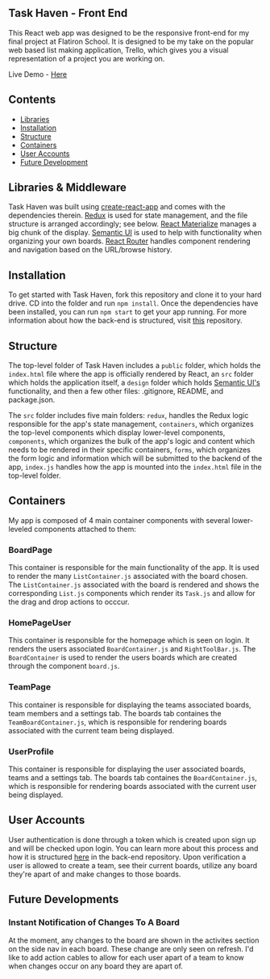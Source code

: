 ## Task Haven - Front End

This React web app was designed to be the responsive front-end for my final project at Flatiron School. It is designed to be my take on the popular web based list making application, Trello, which gives you a visual representation of a project you are working on. 

Live Demo - [Here](https://www.youtube.com/watch?v=k06zraOeP7A)

## Contents

- [Libraries](#libraries)
- [Installation](#installation)
- [Structure](#structure)
- [Containers](#containers)
- [User Accounts](#user-accounts)
- [Future Development](#future-development)

## Libraries & Middleware

Task Haven was built using [create-react-app](https://github.com/facebook/create-react-app) and comes with the dependencies therein. [Redux](https://github.com/reduxjs/redux) is used for state management, and the file structure is arranged accordingly; see below. [React Materialize](https://github.com/react-materialize/react-materialize) manages a big chunk of the display. [Semantic UI](https://github.com/Semantic-Org/Semantic-UI-React) is used to help with functionality when organizing your own boards. [React Router](https://github.com/ReactTraining/react-router) handles component rendering and navigation based on the URL/browse history.

## Installation 

To get started with Task Haven, fork this repository and clone it to your hard drive. CD into the folder and run ```npm install```. Once the dependencies have been installed, you can run ```npm start``` to get your app running. For more information about how the back-end is structured, visit [this](https://github.com/d-collins2/Trello-Backend) repository.

## Structure

The top-level folder of Task Haven includes a `public` folder, which holds the `index.html` file where the app is officially rendered by React, an `src` folder which holds the application itself, a `design` folder which holds [Semantic UI's](https://github.com/Semantic-Org/Semantic-UI-React) functionality, and then a few other files: .gitignore, README, and package.json. 

The `src` folder includes five main folders: `redux`, handles the Redux logic responsible for the app's state management, `containers`, which organizes the top-level components which display lower-level components,  `components`, which organizes the bulk of the app's logic and content which needs to be rendered in their specific containers, `forms`, which organizes the form logic and information which will be submitted to the backend of the app, `index.js` handles how the app is mounted into the `index.html` file in the top-level folder. 

## Containers
My app is composed of 4 main container components with several lower-leveled components attached to them: 

### BoardPage 

This container is responsible for the main functionality of the app. It is used to render the many `ListContainer.js` associated with the board chosen. The `ListContainer.js` associated with the board is rendered and shows the corresponding `List.js` components which render its `Task.js` and allow for the drag and drop actions to occcur.

### HomePageUser 

This container is responsible for the homepage which is seen on login. It renders the users associated `BoardContainer.js` and `RightToolBar.js`. The `BoardContainer` is used to render the users boards which are created through the component `board.js`. 


### TeamPage 

This container is responsible for displaying the teams associated boards, team members and a settings tab. The boards tab containes the `TeamBoardContainer.js`, which is responsible for rendering boards associated with the current team being displayed.

### UserProfile

This container is responsible for displaying the user associated boards, teams and a settings tab. The boards tab containes the `BoardContainer.js`, which is responsible for rendering boards associated with the current user being displayed.

## User Accounts 

User authentication is done through a token which is created upon sign up and will be checked upon login. You can learn more about this process and how it is structured [here](https://github.com/d-collins2/Task-Haven-Backend) in the back-end repository. Upon verification a user is allowed to create a team, see their current boards, utilize any board they're apart of and make changes to those boards. 

## Future Developments 

### Instant Notification of Changes To A Board 

At the moment, any changes to the board are shown in the activites section on the side nav in each board. These change are only seen on refresh. I'd like to add action cables to allow for each user apart of a team to know when changes occur on any board they are apart of. 

